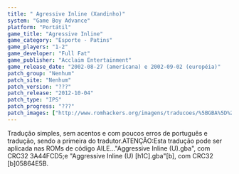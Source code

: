 ```yaml
---
title: " Agressive Inline (Xandinho)"
system: "Game Boy Advance"
platform: "Portátil"
game_title: "Agressive Inline"
game_category: "Esporte - Patins"
game_players: "1-2"
game_developer: "Full Fat"
game_publisher: "Acclaim Entertainment"
game_release_date: "2002-08-27 (americana) e 2002-09-02 (européia)"
patch_group: "Nenhum"
patch_site: "Nenhum"
patch_version: "???"
patch_release: "2012-10-04"
patch_type: "IPS"
patch_progress: "???"
patch_images: ["http://www.romhackers.org/imagens/traducoes/%5BGBA%5D%20Agressive%20Inline%20-%20Xandinho%20-%201.png","http://www.romhackers.org/imagens/traducoes/%5BGBA%5D%20Agressive%20Inline%20-%20Xandinho%20-%202.png","http://www.romhackers.org/imagens/traducoes/%5BGBA%5D%20Agressive%20Inline%20-%20Xandinho%20-%203.png"]
---
```

Tradução simples, sem acentos e com poucos erros de português e tradução, sendo a primeira do tradutor.ATENÇÃO:Esta tradução pode ser aplicada nas ROMs de código AILE..."Aggressive Inline (U).gba", com CRC32 3A44FCD5;e "Aggressive Inline (U) [h1C].gba"[b], com CRC32 [b]05864E5B.